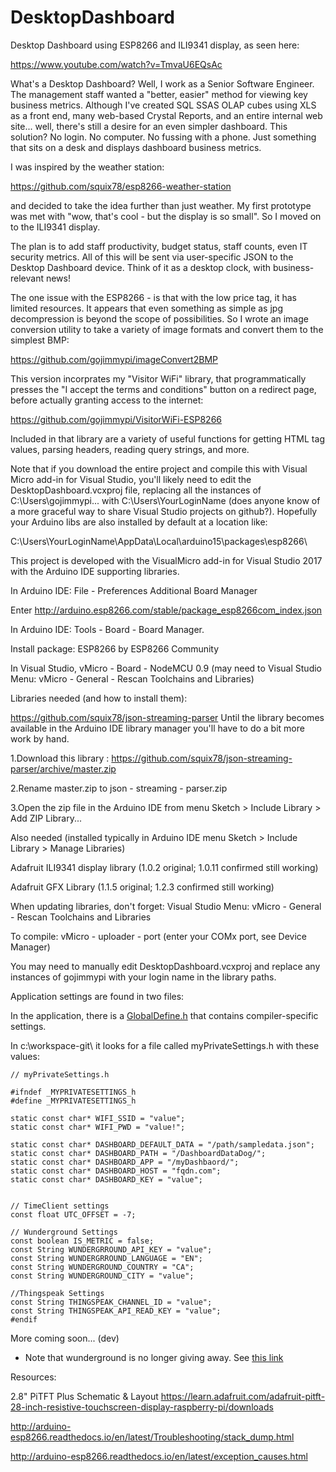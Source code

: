 # DesktopDashboard

Desktop Dashboard using ESP8266 and ILI9341 display, as seen here:

https://www.youtube.com/watch?v=TmvaU6EQsAc

What's a Desktop Dashboard? Well, I work as a Senior Software Engineer. The management staff wanted a "better, easier" method for viewing key business metrics. Although I've created SQL SSAS OLAP cubes using XLS as a front end, many web-based Crystal Reports, and an entire internal web site... well, there's still a desire for an even simpler dashboard. This solution? No login. No computer. No fussing with a phone. Just something that sits on a desk and displays dashboard business metrics.

I was inspired by the weather station:

https://github.com/squix78/esp8266-weather-station

and decided to take the idea further than just weather. My first prototype was met with "wow, that's cool - but the display is so small". So I moved on to the ILI9341 display.

The plan is to add staff productivity, budget status, staff counts, even IT security metrics. All of this will be sent via user-specific JSON to the Desktop Dashboard device. Think of it as a desktop clock, with business-relevant news!

The one issue with the ESP8266 - is that with the low price tag, it has limited resources. It appears that even something as simple as jpg decompression is beyond the scope of possibilities. So I wrote an image conversion utility to take a variety  of image formats and convert them to the simplest BMP:

https://github.com/gojimmypi/imageConvert2BMP

This version incorprates my "Visitor WiFi" library, that programmatically presses the "I accept the terms and conditions" button on a redirect page, before actually granting access to the internet:

https://github.com/gojimmypi/VisitorWiFi-ESP8266

Included in that library are a variety of useful functions for getting HTML tag values, parsing headers, reading query strings, and more.

Note that if you download the entire project and compile this with Visual Micro add-in for Visual Studio, you'll likely need to edit the DesktopDashboard.vcxproj file, replacing all the instances of C:\Users\gojimmypi... with C:\Users\YourLoginName  (does anyone know of a more graceful way to share Visual Studio projects on github?). Hopefully your Arduino libs are also installed by default at a location like:

C:\Users\YourLoginName\AppData\Local\arduino15\packages\esp8266\

This project is developed with the VisualMicro add-in for Visual Studio 2017 with the Arduino IDE supporting libraries.

In Arduino IDE: File - Preferences Additional Board Manager 

Enter http://arduino.esp8266.com/stable/package_esp8266com_index.json 

In Arduino IDE: Tools - Board - Board Manager. 

  Install package: ESP8266 by ESP8266 Community 

In Visual Studio, vMicro - Board - NodeMCU 0.9
(may need to Visual Studio Menu: vMicro - General - Rescan Toolchains and Libraries)
  

Libraries needed (and how to install them):

 https://github.com/squix78/json-streaming-parser
 Until the library becomes available in the Arduino IDE library manager you'll have to do a bit more work by hand.

  1.Download this library : https://github.com/squix78/json-streaming-parser/archive/master.zip

  2.Rename master.zip to json - streaming - parser.zip

  3.Open the zip file in the Arduino IDE from menu Sketch > Include Library > Add ZIP Library...


Also needed (installed typically in Arduino IDE menu Sketch > Include Library > Manage Libraries)

  Adafruit ILI9341 display library (1.0.2 original; 1.0.11 confirmed still working)

  Adafruit GFX Library (1.1.5 original; 1.2.3 confirmed still working)

When updating libraries, don't forget: Visual Studio Menu: vMicro - General - Rescan Toolchains and Libraries

To compile: vMicro  - uploader - port (enter your COMx port, see Device Manager)

You may need to manually edit DesktopDashboard.vcxproj and replace any instances of gojimmypi with your login name in the library paths.

Application settings are found in two files:

In the application, there is a [GlobalDefine.h](https://github.com/gojimmypi/DesktopDashboard/blob/master/GlobalDefine.h) that contains compiler-specific settings.

In c:\workspace-git\ it looks for a file called myPrivateSettings.h with these values:
```
// myPrivateSettings.h

#ifndef _MYPRIVATESETTINGS_h
#define _MYPRIVATESETTINGS_h

static const char* WIFI_SSID = "value";
static const char* WIFI_PWD = "value!";

static const char* DASHBOARD_DEFAULT_DATA = "/path/sampledata.json";
static const char* DASHBOARD_PATH = "/DashboardDataDog/";
static const char* DASHBOARD_APP = "/myDashbaord/";
static const char* DASHBOARD_HOST = "fqdn.com";
static const char* DASHBOARD_KEY = "value";


// TimeClient settings
const float UTC_OFFSET = -7;

// Wunderground Settings
const boolean IS_METRIC = false;
const String WUNDERGRROUND_API_KEY = "value";
const String WUNDERGRROUND_LANGUAGE = "EN";
const String WUNDERGROUND_COUNTRY = "CA";
const String WUNDERGROUND_CITY = "value";

//Thingspeak Settings
const String THINGSPEAK_CHANNEL_ID = "value";
const String THINGSPEAK_API_READ_KEY = "value";
#endif
```
More coming soon... (dev)

* Note that wunderground is no longer giving away. See [this link](https://twitter.com/thingpulse/status/1006419150057689089)

Resources:

2.8" PiTFT Plus Schematic & Layout
https://learn.adafruit.com/adafruit-pitft-28-inch-resistive-touchscreen-display-raspberry-pi/downloads

http://arduino-esp8266.readthedocs.io/en/latest/Troubleshooting/stack_dump.html

http://arduino-esp8266.readthedocs.io/en/latest/exception_causes.html

